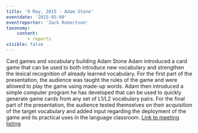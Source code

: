 ```yaml
---
title: '9 May, 2015 - Adam Stone'
eventdate: '2015-05-09'
eventreporter: 'Zack Robertson'
taxonomy:
    content:
        - reports
visible: false
---
```


Card games and vocabulary building
Adam Stone
Adam introduced a card game that can be used to both introduce new vocabulary and strengthen the lexical recognition of already learned vocabulary. For the first part of the presentation, the audience was taught the rules of the game and were allowed to play the game using made-up words. Adam then introduced a simple computer program he has developed that can be used to quickly generate game cards from any set of L1/L2 vocabulary pairs. For the final part of the presentation, the audience tested themselves on their acquisition of the target vocabulary and added input regarding the deployment of the game and its practical uses in the language classroom.
<a href="../schedule/2015/may/09">Link to meeting listing</a>
